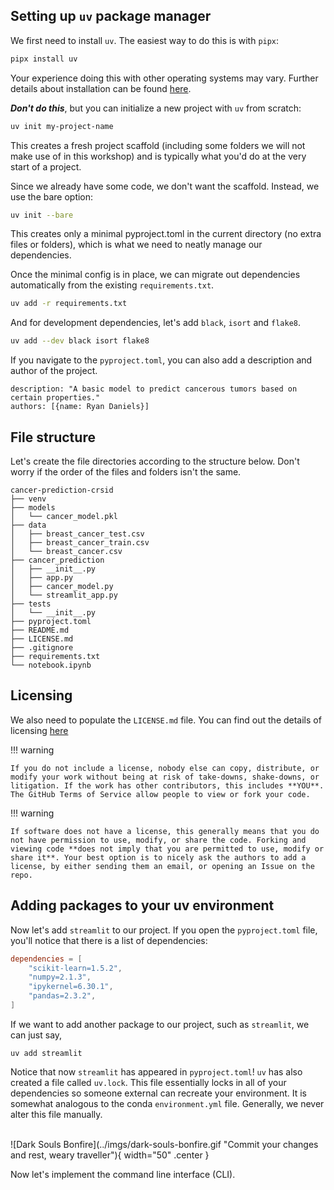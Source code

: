 ## Setting up `uv` package manager
We first need to install `uv`. The easiest way to do this is with `pipx`:
```bash
pipx install uv
```
Your experience doing this with other operating systems may vary. Further details about installation can be found [here](https://docs.astral.sh/uv/getting-started/installation/).

_**Don't do this**_, but you can initialize a new project with `uv` from scratch:
```bash
uv init my-project-name
```
This creates a fresh project scaffold (including some folders we will not make use of in this workshop) and is typically what you'd do at the very start of a project.

Since we already have some code, we don't want the scaffold. Instead, we use the bare option:
```bash
uv init --bare
```
This creates only a minimal pyproject.toml in the current directory (no extra files or folders), which is what we need to neatly manage our dependencies.

Once the minimal config is in place, we can migrate out dependencies automatically from the existing `requirements.txt`.
```bash
uv add -r requirements.txt
```
And for development dependencies, let's add `black`, `isort` and `flake8`.
```bash
uv add --dev black isort flake8
```
If you navigate to the `pyproject.toml`, you can also add a description and author of the project.
```
description: "A basic model to predict cancerous tumors based on certain properties."
authors: [{name: Ryan Daniels}]
```
## File structure <a id="poetry-files"></a>
Let's create the file directories according to the structure below. Don't worry if the order of the files and folders isn't the same.
```
cancer-prediction-crsid
├── venv
├── models
│   └── cancer_model.pkl
├── data
│   ├── breast_cancer_test.csv
│   ├── breast_cancer_train.csv
│   └── breast_cancer.csv
├── cancer_prediction
│   ├── __init__.py
│   ├── app.py
│   ├── cancer_model.py
│   └── streamlit_app.py
├── tests
│   └── __init__.py
├── pyproject.toml
├── README.md
├── LICENSE.md
├── .gitignore
├── requirements.txt
└── notebook.ipynb
```

## Licensing <a id="poetry-licensing"></a>
We also need to populate the `LICENSE.md` file. You can find out the details of licensing [here](https://choosealicense.com/)

!!! warning

    If you do not include a license, nobody else can copy, distribute, or modify your work without being at risk of take-downs, shake-downs, or litigation. If the work has other contributors, this includes **YOU**. The GitHub Terms of Service allow people to view or fork your code. 

!!! warning

    If software does not have a license, this generally means that you do not have permission to use, modify, or share the code. Forking and viewing code **does not imply that you are permitted to use, modify or share it**. Your best option is to nicely ask the authors to add a license, by either sending them an email, or opening an Issue on the repo.

## Adding packages to your uv environment
Now let's add `streamlit` to our project. If you open the `pyproject.toml` file, you'll notice that there is a list of dependencies:

```toml
dependencies = [
    "scikit-learn=1.5.2",
    "numpy=2.1.3",
    "ipykernel=6.30.1",
    "pandas=2.3.2",
]
```

If we want to add another package to our project, such as `streamlit`, we can just say,
```
uv add streamlit
```

Notice that now `streamlit` has appeared in `pyproject.toml`! `uv` has also created a file called `uv.lock`. This file essentially locks in all of your dependencies so someone external can recreate your environment. It is somewhat analogous to the conda `environment.yml` file. Generally, we never alter this file manually.

<br>
![Dark Souls Bonfire](../imgs/dark-souls-bonfire.gif "Commit your changes and rest, weary traveller"){ width="50" .center }
<br>

Now let's implement the command line interface (CLI).